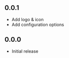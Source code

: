 <!-- https://developers.home-assistant.io/docs/add-ons/presentation#keeping-a-changelog -->

## 0.0.1

- Add logo & icon
- Add configuration options

## 0.0.0

- Initial release
